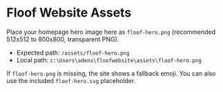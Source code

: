 # Floof Website Assets

Place your homepage hero image here as `floof-hero.png` (recommended 512x512 to 800x800, transparent PNG).

- Expected path: `/assets/floof-hero.png`
- Local path: `c:\Users\adens\floofwebsite\assets\floof-hero.png`

If `floof-hero.png` is missing, the site shows a fallback emoji. You can also use the included `floof-hero.svg` placeholder.
